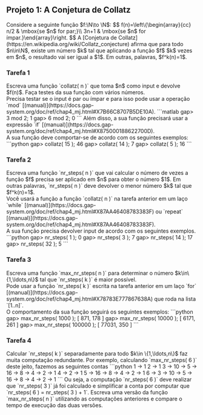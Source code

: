 <link href="style.css" rel="stylesheet"></link>

## Projeto 1: A Conjetura de Collatz


$\newcommand{\N}{\mathbb N}$
<div class="problem">
Considere a seguinte função $f:\N\to \N$:
$$
    f(n)=\left\{\begin{array}{cc} n/2 & \mbox{se $n$ for par;}\\
    3n+1 & \mbox{se $n$ for ímpar.}\end{array}\right.
$$
A [Conjetura de Collatz](https://en.wikipedia.org/wiki/Collatz_conjecture) afirma que para todo $n\in\N$, existe um número $k$ tal que aplicando a função $f$ $k$ vezes em $n$, o resultado vai ser igual a $1$. Em outras, palavras, $f^k(n)=1$.
</div>

### Tarefa 1
<div class="subproblem">
Escreva uma função `collatz( n )` que toma $n$ como input e devolve $f(n)$. Faça testes da sua função com vários números. 
</div>

<div class="hint">
Precisa testar se o input é par ou ímpar e para isso pode usar a operação `mod` [(manual)](https://docs.gap-system.org/doc/ref/chap4_mj.html#X7B66C8707B5DE10A).
```matlab
gap> 3 mod 2;
1
gap> 6 mod 2;
0
```
Além disso, a sua função precisará usar a expressão `if` [(manual)](https://docs.gap-system.org/doc/ref/chap4_mj.html#X875000188622700D).
</div>

<div class="example_run">
A sua função deve comportar-se de acordo com os seguintes exemplos:
```python
gap> collatz( 15 );
46
gap> collatz( 14 );
7
gap> collatz( 5 );
16
```
</div>


### Tarefa 2
<div class="subproblem">
Escreva uma função `nr_steps( n )` que vai calcular o número de vezes a função $f$ precisa ser aplicado em $n$ para obter o número $1$. Em outras palavras,  `nr_steps( n )` deve devolver o menor número $k$ tal que $f^k(n)=1$.
</div>

<div class="hint">
Você usará a função a função `collatz( n )` na tarefa anterior em um laço `while` [(manual)](https://docs.gap-system.org/doc/ref/chap4_mj.html#X87AA46408783383F) ou `repeat` [(manual)](https://docs.gap-system.org/doc/ref/chap4_mj.html#X87AA46408783383F). 
</div>

<div class="example_run">
A sua função precisa devolver input de acordo com os seguintes exemplos.
```python
gap> nr_steps( 1 );
0
gap> nr_steps( 3 );
7
gap> nr_steps( 14 );
17
gap> nr_steps( 32 );
5
```
</div>


### Tarefa 3
<div class="subproblem">
Escreva uma função `max_nr_steps( n )` para determinar o número $k\in\{1,\ldots,n\}$ tal que `nr_steps( k )` é maior possível.
</div>

<div class="hint">
Pode usar a função `nr_steps( k )` escrita na tarefa anterior em um laço  `for` [(manual)](https://docs.gap-system.org/doc/ref/chap4_mj.html#X78783E777867638A) que roda na lista `[1..n]`. 
</div>

<div class="example_run">
O comportamento da sua função seguirá os seguintes exemplos:
```python
gap> max_nr_steps( 1000 );
[ 871, 178 ]
gap> max_nr_steps( 10000 );
[ 6171, 261 ]
gap> max_nr_steps( 100000 );
[ 77031, 350 ]
```
</div>

### Tarefa 4
<div class="subproblem">
Calcular `nr_steps( k )` separadamente para todo $k\in \{1,\ldots,n\}$ faz muita computação redundante. Por exemplo, calculando `max_nr_steps( 6 )` deste jeito, fazemos as seguintes contas 
```python
1 → 1 
2 → 1
3 → 10 → 5 → 16 → 8 → 4 → 2 → 1 
4 → 2 → 1 
5 → 16 → 8 → 4 → 2 → 1
6 → 3 → 10 → 5 → 16 → 8 → 4 → 2 → 1
```
Ou seja, a computação `nr_steps( 6 )` deve realizar que `nr_steps( 3 )` já foi calculado e simplificar a conta por computar que `nr_steps( 6 ) = nr_steps( 3 ) + 1`. Escreva uma versão da função `max_nr_steps( n )` utilizando as computações anteriores e compare o tempo de execução das duas versões.
</div>
